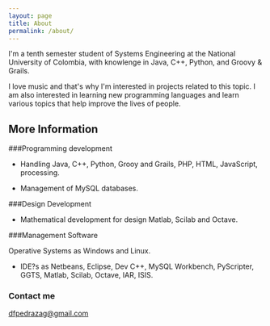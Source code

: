 ```yaml
---
layout: page
title: About
permalink: /about/
---
```


I'm a tenth semester student of Systems Engineering at the National University of Colombia, with knowlenge in Java, C++,
Python, and Groovy & Grails.

I love music and that's why I'm interested in projects related to this topic. I am also interested in learning new programming languages and learn various topics that help improve the lives of people.

## More Information

###Programming development

* Handling Java, C++, Python, Grooy and Grails, PHP, HTML, JavaScript, processing.

* Management of MySQL databases.

###Design Development

* Mathematical development for design Matlab, Scilab and Octave.

###Management Software

Operative Systems as Windows and Linux.

* IDE?s as Netbeans, Eclipse, Dev C++, MySQL Workbench, PyScripter, GGTS, Matlab, Scilab, Octave, IAR, ISIS.

### Contact me

[dfpedrazag@gmail.com](mailto:dfpedrazag@gmail.com)